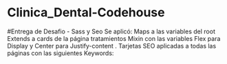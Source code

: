 # Clinica_Dental-Codehouse
#Entrega de Desafio - Sass y Seo
Se aplicó:
Maps a las variables del root
Extends a cards de la página tratamientos
Mixin con las variables Flex para Display y Center para Justify-content .
Tarjetas SEO aplicadas a todas las páginas con las siguientes Keywords: 
<meta name="keywords" content="ortodoncia, blanqueamiento, estetica dental, implantes, curaciones dentales">



